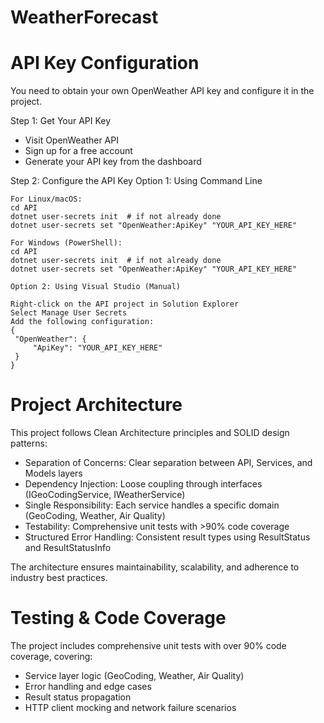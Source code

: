 # WeatherForecast

# API Key Configuration
You need to obtain your own OpenWeather API key and configure it in the project.

Step 1: Get Your API Key
 - Visit OpenWeather API
 - Sign up for a free account
 - Generate your API key from the dashboard

Step 2: Configure the API Key
	Option 1: Using Command Line 

	For Linux/macOS:
	cd API
	dotnet user-secrets init  # if not already done
	dotnet user-secrets set "OpenWeather:ApiKey" "YOUR_API_KEY_HERE"

	For Windows (PowerShell):
	cd API
	dotnet user-secrets init  # if not already done
	dotnet user-secrets set "OpenWeather:ApiKey" "YOUR_API_KEY_HERE"

	Option 2: Using Visual Studio (Manual)

	Right-click on the API project in Solution Explorer
	Select Manage User Secrets
	Add the following configuration:
	{
  	 "OpenWeather": {
    	 "ApiKey": "YOUR_API_KEY_HERE"
  	 }
	}

# Project Architecture
  This project follows Clean Architecture principles and SOLID design patterns:

 - Separation of Concerns: Clear separation between API, Services, and Models layers
 - Dependency Injection: Loose coupling through interfaces (IGeoCodingService, IWeatherService)
 - Single Responsibility: Each service handles a specific domain (GeoCoding, Weather, Air Quality)
 - Testability: Comprehensive unit tests with >90% code coverage
 - Structured Error Handling: Consistent result types using ResultStatus and ResultStatusInfo

  The architecture ensures maintainability, scalability, and adherence to industry best practices.

# Testing & Code Coverage
  The project includes comprehensive unit tests with over 90% code coverage, covering:

 - Service layer logic (GeoCoding, Weather, Air Quality)
 - Error handling and edge cases
 - Result status propagation
 - HTTP client mocking and network failure scenarios


